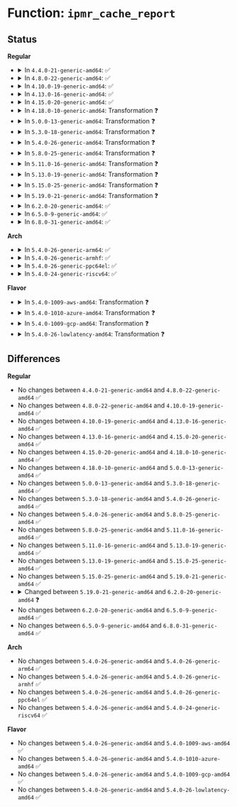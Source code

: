 # Function: <code>ipmr_cache_report</code>

## Status
<b>Regular</b>
<ul>
<li>
<details>
<summary>In <code>4.4.0-21-generic-amd64</code>: ✅</summary>

```c
int ipmr_cache_report(struct mr_table * mrt, struct sk_buff * pkt, vifi_t vifi, int assert)
```

```json
{
  "name": "ipmr_cache_report",
  "collision_type": "Unique Static",
  "inline_type": "No",
  "funcs": [
    {
      "addr": 18446744071586869968,
      "name": "ipmr_cache_report",
      "external": false,
      "loc": "net/ipv4/ipmr.c:943",
      "file": "net/ipv4/ipmr.c",
      "inline": "seen, unknown",
      "caller_inline": [],
      "caller_func": [
        "net/ipv4/ipmr.c:reg_vif_xmit",
        "net/ipv4/ipmr.c:ipmr_cache_unresolved",
        "net/ipv4/ipmr.c:ip_mr_forward"
      ]
    }
  ],
  "symbols": [
    {
      "addr": 18446744071586869968,
      "name": "ipmr_cache_report",
      "section": ".text",
      "bind": "STB_LOCAL",
      "size": 771
    }
  ]
}
```
</details>
</li>
<li>
<details>
<summary>In <code>4.8.0-22-generic-amd64</code>: ✅</summary>

```c
int ipmr_cache_report(struct mr_table * mrt, struct sk_buff * pkt, vifi_t vifi, int assert)
```

```json
{
  "name": "ipmr_cache_report",
  "collision_type": "Unique Static",
  "inline_type": "No",
  "funcs": [
    {
      "addr": 18446744071587319744,
      "name": "ipmr_cache_report",
      "external": false,
      "loc": "net/ipv4/ipmr.c:949",
      "file": "net/ipv4/ipmr.c",
      "inline": "seen, unknown",
      "caller_inline": [],
      "caller_func": [
        "net/ipv4/ipmr.c:ip_mr_forward",
        "net/ipv4/ipmr.c:ipmr_cache_unresolved",
        "net/ipv4/ipmr.c:reg_vif_xmit"
      ]
    }
  ],
  "symbols": [
    {
      "addr": 18446744071587319744,
      "name": "ipmr_cache_report",
      "section": ".text",
      "bind": "STB_LOCAL",
      "size": 748
    }
  ]
}
```
</details>
</li>
<li>
<details>
<summary>In <code>4.10.0-19-generic-amd64</code>: ✅</summary>

```c
int ipmr_cache_report(struct mr_table * mrt, struct sk_buff * pkt, vifi_t vifi, int assert)
```

```json
{
  "name": "ipmr_cache_report",
  "collision_type": "Unique Static",
  "inline_type": "No",
  "funcs": [
    {
      "addr": 18446744071587522432,
      "name": "ipmr_cache_report",
      "external": false,
      "loc": "net/ipv4/ipmr.c:954",
      "file": "net/ipv4/ipmr.c",
      "inline": "seen, unknown",
      "caller_inline": [],
      "caller_func": [
        "net/ipv4/ipmr.c:ip_mr_forward",
        "net/ipv4/ipmr.c:ipmr_cache_unresolved",
        "net/ipv4/ipmr.c:reg_vif_xmit"
      ]
    }
  ],
  "symbols": [
    {
      "addr": 18446744071587522432,
      "name": "ipmr_cache_report",
      "section": ".text",
      "bind": "STB_LOCAL",
      "size": 748
    }
  ]
}
```
</details>
</li>
<li>
<details>
<summary>In <code>4.13.0-16-generic-amd64</code>: ✅</summary>

```c
int ipmr_cache_report(struct mr_table * mrt, struct sk_buff * pkt, vifi_t vifi, int assert)
```

```json
{
  "name": "ipmr_cache_report",
  "collision_type": "Unique Static",
  "inline_type": "No",
  "funcs": [
    {
      "addr": 18446744071587665056,
      "name": "ipmr_cache_report",
      "external": false,
      "loc": "net/ipv4/ipmr.c:1003",
      "file": "net/ipv4/ipmr.c",
      "inline": "seen, unknown",
      "caller_inline": [],
      "caller_func": [
        "net/ipv4/ipmr.c:ip_mr_forward",
        "net/ipv4/ipmr.c:ipmr_cache_unresolved",
        "net/ipv4/ipmr.c:reg_vif_xmit"
      ]
    }
  ],
  "symbols": [
    {
      "addr": 18446744071587665056,
      "name": "ipmr_cache_report",
      "section": ".text",
      "bind": "STB_LOCAL",
      "size": 1287
    }
  ]
}
```
</details>
</li>
<li>
<details>
<summary>In <code>4.15.0-20-generic-amd64</code>: ✅</summary>

```c
int ipmr_cache_report(struct mr_table * mrt, struct sk_buff * pkt, vifi_t vifi, int assert)
```

```json
{
  "name": "ipmr_cache_report",
  "collision_type": "Unique Static",
  "inline_type": "No",
  "funcs": [
    {
      "addr": 18446744071588190960,
      "name": "ipmr_cache_report",
      "external": false,
      "loc": "net/ipv4/ipmr.c:1129",
      "file": "net/ipv4/ipmr.c",
      "inline": "seen, unknown",
      "caller_inline": [],
      "caller_func": [
        "net/ipv4/ipmr.c:ip_mr_forward",
        "net/ipv4/ipmr.c:ipmr_cache_unresolved",
        "net/ipv4/ipmr.c:reg_vif_xmit"
      ]
    }
  ],
  "symbols": [
    {
      "addr": 18446744071588190960,
      "name": "ipmr_cache_report",
      "section": ".text",
      "bind": "STB_LOCAL",
      "size": 1352
    }
  ]
}
```
</details>
</li>
<li>
<details>
<summary>In <code>4.18.0-10-generic-amd64</code>: Transformation ❓</summary>

```c
int ipmr_cache_report(struct mr_table * mrt, struct sk_buff * pkt, vifi_t vifi, int assert)
```

```json
{
  "name": "ipmr_cache_report",
  "collision_type": "Unique Static",
  "inline_type": "No",
  "funcs": [
    {
      "addr": 0,
      "name": "ipmr_cache_report",
      "external": false,
      "loc": "net/ipv4/ipmr.c:1044",
      "file": "net/ipv4/ipmr.c",
      "inline": "seen, unknown",
      "caller_inline": [],
      "caller_func": [
        "net/ipv4/ipmr.c:ip_mr_forward",
        "net/ipv4/ipmr.c:ipmr_cache_unresolved",
        "net/ipv4/ipmr.c:reg_vif_xmit"
      ]
    }
  ],
  "symbols": [
    {
      "addr": 18446744071588544928,
      "name": "ipmr_cache_report",
      "section": ".text",
      "bind": "STB_LOCAL",
      "size": 1333
    },
    {
      "addr": 18446744071588561017,
      "name": "ipmr_cache_report.cold.68",
      "section": ".text",
      "bind": "STB_LOCAL",
      "size": 17
    }
  ]
}
```
</details>
</li>
<li>
<details>
<summary>In <code>5.0.0-13-generic-amd64</code>: Transformation ❓</summary>

```c
int ipmr_cache_report(struct mr_table * mrt, struct sk_buff * pkt, vifi_t vifi, int assert)
```

```json
{
  "name": "ipmr_cache_report",
  "collision_type": "Unique Static",
  "inline_type": "No",
  "funcs": [
    {
      "addr": 0,
      "name": "ipmr_cache_report",
      "external": false,
      "loc": "net/ipv4/ipmr.c:1047",
      "file": "net/ipv4/ipmr.c",
      "inline": "seen, unknown",
      "caller_inline": [],
      "caller_func": [
        "net/ipv4/ipmr.c:ip_mr_forward",
        "net/ipv4/ipmr.c:ip_mr_forward",
        "net/ipv4/ipmr.c:ipmr_queue_xmit",
        "net/ipv4/ipmr.c:ipmr_cache_unresolved",
        "net/ipv4/ipmr.c:reg_vif_xmit"
      ]
    }
  ],
  "symbols": [
    {
      "addr": 18446744071588741152,
      "name": "ipmr_cache_report",
      "section": ".text",
      "bind": "STB_LOCAL",
      "size": 1343
    },
    {
      "addr": 18446744071588757961,
      "name": "ipmr_cache_report.cold.69",
      "section": ".text",
      "bind": "STB_LOCAL",
      "size": 17
    }
  ]
}
```
</details>
</li>
<li>
<details>
<summary>In <code>5.3.0-18-generic-amd64</code>: Transformation ❓</summary>

```c
int ipmr_cache_report(struct mr_table * mrt, struct sk_buff * pkt, vifi_t vifi, int assert)
```

```json
{
  "name": "ipmr_cache_report",
  "collision_type": "Unique Static",
  "inline_type": "No",
  "funcs": [
    {
      "addr": 0,
      "name": "ipmr_cache_report",
      "external": false,
      "loc": "net/ipv4/ipmr.c:1039",
      "file": "net/ipv4/ipmr.c",
      "inline": "seen, unknown",
      "caller_inline": [],
      "caller_func": [
        "net/ipv4/ipmr.c:ip_mr_forward",
        "net/ipv4/ipmr.c:ip_mr_forward",
        "net/ipv4/ipmr.c:ipmr_queue_xmit",
        "net/ipv4/ipmr.c:ipmr_cache_unresolved",
        "net/ipv4/ipmr.c:reg_vif_xmit"
      ]
    }
  ],
  "symbols": [
    {
      "addr": 18446744071589173472,
      "name": "ipmr_cache_report",
      "section": ".text",
      "bind": "STB_LOCAL",
      "size": 1291
    },
    {
      "addr": 18446744071589190776,
      "name": "ipmr_cache_report.cold",
      "section": ".text",
      "bind": "STB_LOCAL",
      "size": 78
    }
  ]
}
```
</details>
</li>
<li>
<details>
<summary>In <code>5.4.0-26-generic-amd64</code>: Transformation ❓</summary>

```c
int ipmr_cache_report(struct mr_table * mrt, struct sk_buff * pkt, vifi_t vifi, int assert)
```

```json
{
  "name": "ipmr_cache_report",
  "collision_type": "Unique Static",
  "inline_type": "No",
  "funcs": [
    {
      "addr": 0,
      "name": "ipmr_cache_report",
      "external": false,
      "loc": "net/ipv4/ipmr.c:1039",
      "file": "net/ipv4/ipmr.c",
      "inline": "seen, unknown",
      "caller_inline": [],
      "caller_func": [
        "net/ipv4/ipmr.c:ip_mr_forward",
        "net/ipv4/ipmr.c:ip_mr_forward",
        "net/ipv4/ipmr.c:ipmr_queue_xmit",
        "net/ipv4/ipmr.c:ipmr_cache_unresolved",
        "net/ipv4/ipmr.c:reg_vif_xmit"
      ]
    }
  ],
  "symbols": [
    {
      "addr": 18446744071589398336,
      "name": "ipmr_cache_report",
      "section": ".text",
      "bind": "STB_LOCAL",
      "size": 1297
    },
    {
      "addr": 18446744071589416373,
      "name": "ipmr_cache_report.cold",
      "section": ".text",
      "bind": "STB_LOCAL",
      "size": 17
    }
  ]
}
```
</details>
</li>
<li>
<details>
<summary>In <code>5.8.0-25-generic-amd64</code>: Transformation ❓</summary>

```c
int ipmr_cache_report(struct mr_table * mrt, struct sk_buff * pkt, vifi_t vifi, int assert)
```

```json
{
  "name": "ipmr_cache_report",
  "collision_type": "Unique Static",
  "inline_type": "No",
  "funcs": [
    {
      "addr": 0,
      "name": "ipmr_cache_report",
      "external": false,
      "loc": "net/ipv4/ipmr.c:1007",
      "file": "net/ipv4/ipmr.c",
      "inline": "seen, unknown",
      "caller_inline": [],
      "caller_func": [
        "net/ipv4/ipmr.c:ip_mr_forward",
        "net/ipv4/ipmr.c:ip_mr_forward",
        "net/ipv4/ipmr.c:ipmr_queue_xmit",
        "net/ipv4/ipmr.c:ipmr_cache_unresolved",
        "net/ipv4/ipmr.c:reg_vif_xmit"
      ]
    }
  ],
  "symbols": [
    {
      "addr": 18446744071590388096,
      "name": "ipmr_cache_report",
      "section": ".text",
      "bind": "STB_LOCAL",
      "size": 797
    },
    {
      "addr": 18446744071590403383,
      "name": "ipmr_cache_report.cold",
      "section": ".text",
      "bind": "STB_LOCAL",
      "size": 17
    }
  ]
}
```
</details>
</li>
<li>
<details>
<summary>In <code>5.11.0-16-generic-amd64</code>: Transformation ❓</summary>

```c
int ipmr_cache_report(struct mr_table * mrt, struct sk_buff * pkt, vifi_t vifi, int assert)
```

```json
{
  "name": "ipmr_cache_report",
  "collision_type": "Unique Static",
  "inline_type": "No",
  "funcs": [
    {
      "addr": 0,
      "name": "ipmr_cache_report",
      "external": false,
      "loc": "net/ipv4/ipmr.c:1010",
      "file": "net/ipv4/ipmr.c",
      "inline": "seen, unknown",
      "caller_inline": [],
      "caller_func": [
        "net/ipv4/ipmr.c:ip_mr_forward",
        "net/ipv4/ipmr.c:ip_mr_forward",
        "net/ipv4/ipmr.c:ipmr_queue_xmit",
        "net/ipv4/ipmr.c:ipmr_cache_unresolved",
        "net/ipv4/ipmr.c:reg_vif_xmit"
      ]
    }
  ],
  "symbols": [
    {
      "addr": 18446744071590446368,
      "name": "ipmr_cache_report",
      "section": ".text",
      "bind": "STB_LOCAL",
      "size": 828
    },
    {
      "addr": 18446744071591635509,
      "name": "ipmr_cache_report.cold",
      "section": ".text",
      "bind": "STB_LOCAL",
      "size": 17
    }
  ]
}
```
</details>
</li>
<li>
<details>
<summary>In <code>5.13.0-19-generic-amd64</code>: Transformation ❓</summary>

```c
int ipmr_cache_report(struct mr_table * mrt, struct sk_buff * pkt, vifi_t vifi, int assert)
```

```json
{
  "name": "ipmr_cache_report",
  "collision_type": "Unique Static",
  "inline_type": "No",
  "funcs": [
    {
      "addr": 0,
      "name": "ipmr_cache_report",
      "external": false,
      "loc": "net/ipv4/ipmr.c:1010",
      "file": "net/ipv4/ipmr.c",
      "inline": "seen, unknown",
      "caller_inline": [],
      "caller_func": [
        "net/ipv4/ipmr.c:ip_mr_forward",
        "net/ipv4/ipmr.c:ip_mr_forward",
        "net/ipv4/ipmr.c:ipmr_queue_xmit",
        "net/ipv4/ipmr.c:ipmr_cache_unresolved",
        "net/ipv4/ipmr.c:reg_vif_xmit"
      ]
    }
  ],
  "symbols": [
    {
      "addr": 18446744071590371632,
      "name": "ipmr_cache_report",
      "section": ".text",
      "bind": "STB_LOCAL",
      "size": 830
    },
    {
      "addr": 18446744071591578926,
      "name": "ipmr_cache_report.cold",
      "section": ".text",
      "bind": "STB_LOCAL",
      "size": 17
    }
  ]
}
```
</details>
</li>
<li>
<details>
<summary>In <code>5.15.0-25-generic-amd64</code>: Transformation ❓</summary>

```c
int ipmr_cache_report(struct mr_table * mrt, struct sk_buff * pkt, vifi_t vifi, int assert)
```

```json
{
  "name": "ipmr_cache_report",
  "collision_type": "Unique Static",
  "inline_type": "No",
  "funcs": [
    {
      "addr": 0,
      "name": "ipmr_cache_report",
      "external": false,
      "loc": "net/ipv4/ipmr.c:1012",
      "file": "net/ipv4/ipmr.c",
      "inline": "seen, unknown",
      "caller_inline": [],
      "caller_func": [
        "net/ipv4/ipmr.c:ip_mr_forward",
        "net/ipv4/ipmr.c:ip_mr_forward",
        "net/ipv4/ipmr.c:ipmr_queue_xmit",
        "net/ipv4/ipmr.c:ipmr_cache_unresolved",
        "net/ipv4/ipmr.c:reg_vif_xmit"
      ]
    }
  ],
  "symbols": [
    {
      "addr": 18446744071591162816,
      "name": "ipmr_cache_report",
      "section": ".text",
      "bind": "STB_LOCAL",
      "size": 872
    },
    {
      "addr": 18446744071592733221,
      "name": "ipmr_cache_report.cold",
      "section": ".text",
      "bind": "STB_LOCAL",
      "size": 17
    }
  ]
}
```
</details>
</li>
<li>
<details>
<summary>In <code>5.19.0-21-generic-amd64</code>: Transformation ❓</summary>

```c
int ipmr_cache_report(struct mr_table * mrt, struct sk_buff * pkt, vifi_t vifi, int assert)
```

```json
{
  "name": "ipmr_cache_report",
  "collision_type": "Unique Static",
  "inline_type": "No",
  "funcs": [
    {
      "addr": 0,
      "name": "ipmr_cache_report",
      "external": false,
      "loc": "net/ipv4/ipmr.c:1006",
      "file": "net/ipv4/ipmr.c",
      "inline": "seen, unknown",
      "caller_inline": [],
      "caller_func": [
        "net/ipv4/ipmr.c:ip_mr_forward",
        "net/ipv4/ipmr.c:ip_mr_forward",
        "net/ipv4/ipmr.c:ipmr_queue_xmit",
        "net/ipv4/ipmr.c:ipmr_cache_unresolved",
        "net/ipv4/ipmr.c:reg_vif_xmit"
      ]
    }
  ],
  "symbols": [
    {
      "addr": 18446744071592821072,
      "name": "ipmr_cache_report",
      "section": ".text",
      "bind": "STB_LOCAL",
      "size": 889
    },
    {
      "addr": 18446744071594619728,
      "name": "ipmr_cache_report.cold",
      "section": ".text",
      "bind": "STB_LOCAL",
      "size": 17
    }
  ]
}
```
</details>
</li>
<li>
<details>
<summary>In <code>6.2.0-20-generic-amd64</code>: ✅</summary>

```c
int ipmr_cache_report(const struct mr_table * mrt, struct sk_buff * pkt, vifi_t vifi, int assert)
```

```json
{
  "name": "ipmr_cache_report",
  "collision_type": "Unique Static",
  "inline_type": "No",
  "funcs": [
    {
      "addr": 18446744071594697520,
      "name": "ipmr_cache_report",
      "external": false,
      "loc": "net/ipv4/ipmr.c:1018",
      "file": "net/ipv4/ipmr.c",
      "inline": "seen, unknown",
      "caller_inline": [],
      "caller_func": [
        "net/ipv4/ipmr.c:ip_mr_forward",
        "net/ipv4/ipmr.c:ip_mr_forward",
        "net/ipv4/ipmr.c:ipmr_queue_xmit",
        "net/ipv4/ipmr.c:ipmr_cache_unresolved",
        "net/ipv4/ipmr.c:reg_vif_xmit"
      ]
    }
  ],
  "symbols": [
    {
      "addr": 18446744071594697520,
      "name": "ipmr_cache_report",
      "section": ".text",
      "bind": "STB_LOCAL",
      "size": 882
    }
  ]
}
```
</details>
</li>
<li>
<details>
<summary>In <code>6.5.0-9-generic-amd64</code>: ✅</summary>

```c
int ipmr_cache_report(const struct mr_table * mrt, struct sk_buff * pkt, vifi_t vifi, int assert)
```

```json
{
  "name": "ipmr_cache_report",
  "collision_type": "Unique Static",
  "inline_type": "No",
  "funcs": [
    {
      "addr": 18446744071595089440,
      "name": "ipmr_cache_report",
      "external": false,
      "loc": "net/ipv4/ipmr.c:1018",
      "file": "net/ipv4/ipmr.c",
      "inline": "seen, unknown",
      "caller_inline": [],
      "caller_func": [
        "net/ipv4/ipmr.c:ip_mr_forward",
        "net/ipv4/ipmr.c:ip_mr_forward",
        "net/ipv4/ipmr.c:ipmr_queue_xmit",
        "net/ipv4/ipmr.c:ipmr_cache_unresolved",
        "net/ipv4/ipmr.c:reg_vif_xmit"
      ]
    }
  ],
  "symbols": [
    {
      "addr": 18446744071595089440,
      "name": "ipmr_cache_report",
      "section": ".text",
      "bind": "STB_LOCAL",
      "size": 897
    }
  ]
}
```
</details>
</li>
<li>
<details>
<summary>In <code>6.8.0-31-generic-amd64</code>: ✅</summary>

```c
int ipmr_cache_report(const struct mr_table * mrt, struct sk_buff * pkt, vifi_t vifi, int assert)
```

```json
{
  "name": "ipmr_cache_report",
  "collision_type": "Unique Static",
  "inline_type": "No",
  "funcs": [
    {
      "addr": 18446744071595902560,
      "name": "ipmr_cache_report",
      "external": false,
      "loc": "net/ipv4/ipmr.c:1018",
      "file": "net/ipv4/ipmr.c",
      "inline": "seen, unknown",
      "caller_inline": [],
      "caller_func": [
        "net/ipv4/ipmr.c:ip_mr_forward",
        "net/ipv4/ipmr.c:ip_mr_forward",
        "net/ipv4/ipmr.c:ipmr_queue_xmit",
        "net/ipv4/ipmr.c:ipmr_cache_unresolved",
        "net/ipv4/ipmr.c:reg_vif_xmit"
      ]
    }
  ],
  "symbols": [
    {
      "addr": 18446744071595902560,
      "name": "ipmr_cache_report",
      "section": ".text",
      "bind": "STB_LOCAL",
      "size": 851
    }
  ]
}
```
</details>
</li>
</ul>
<b>Arch</b>
<ul>
<li>
<details>
<summary>In <code>5.4.0-26-generic-arm64</code>: ✅</summary>

```c
int ipmr_cache_report(struct mr_table * mrt, struct sk_buff * pkt, vifi_t vifi, int assert)
```

```json
{
  "name": "ipmr_cache_report",
  "collision_type": "Unique Static",
  "inline_type": "No",
  "funcs": [
    {
      "addr": 18446603336503047104,
      "name": "ipmr_cache_report",
      "external": false,
      "loc": "net/ipv4/ipmr.c:1039",
      "file": "net/ipv4/ipmr.c",
      "inline": "seen, unknown",
      "caller_inline": [],
      "caller_func": [
        "net/ipv4/ipmr.c:ip_mr_forward",
        "net/ipv4/ipmr.c:ip_mr_forward",
        "net/ipv4/ipmr.c:ipmr_queue_xmit",
        "net/ipv4/ipmr.c:ipmr_cache_unresolved",
        "net/ipv4/ipmr.c:reg_vif_xmit"
      ]
    }
  ],
  "symbols": [
    {
      "addr": 18446603336503047104,
      "name": "ipmr_cache_report",
      "section": ".text",
      "bind": "STB_LOCAL",
      "size": 1120
    }
  ]
}
```
</details>
</li>
<li>
<details>
<summary>In <code>5.4.0-26-generic-armhf</code>: ✅</summary>

```c
int ipmr_cache_report(struct mr_table * mrt, struct sk_buff * pkt, vifi_t vifi, int assert)
```

```json
{
  "name": "ipmr_cache_report",
  "collision_type": "Unique Static",
  "inline_type": "No",
  "funcs": [
    {
      "addr": 3235731632,
      "name": "ipmr_cache_report",
      "external": false,
      "loc": "net/ipv4/ipmr.c:1039",
      "file": "net/ipv4/ipmr.c",
      "inline": "seen, unknown",
      "caller_inline": [],
      "caller_func": [
        "net/ipv4/ipmr.c:ip_mr_forward",
        "net/ipv4/ipmr.c:ip_mr_forward",
        "net/ipv4/ipmr.c:ipmr_queue_xmit",
        "net/ipv4/ipmr.c:ipmr_cache_unresolved",
        "net/ipv4/ipmr.c:reg_vif_xmit"
      ]
    }
  ],
  "symbols": [
    {
      "addr": 3235731632,
      "name": "ipmr_cache_report",
      "section": ".text",
      "bind": "STB_LOCAL",
      "size": 1200
    }
  ]
}
```
</details>
</li>
<li>
<details>
<summary>In <code>5.4.0-26-generic-ppc64el</code>: ✅</summary>

```c
int ipmr_cache_report(struct mr_table * mrt, struct sk_buff * pkt, vifi_t vifi, int assert)
```

```json
{
  "name": "ipmr_cache_report",
  "collision_type": "Unique Static",
  "inline_type": "No",
  "funcs": [
    {
      "addr": 13835058055296745504,
      "name": "ipmr_cache_report",
      "external": false,
      "loc": "net/ipv4/ipmr.c:1039",
      "file": "net/ipv4/ipmr.c",
      "inline": "seen, unknown",
      "caller_inline": [],
      "caller_func": [
        "net/ipv4/ipmr.c:ip_mr_forward",
        "net/ipv4/ipmr.c:ip_mr_forward",
        "net/ipv4/ipmr.c:ipmr_queue_xmit",
        "net/ipv4/ipmr.c:ipmr_cache_unresolved",
        "net/ipv4/ipmr.c:reg_vif_xmit"
      ]
    }
  ],
  "symbols": [
    {
      "addr": 13835058055296745504,
      "name": "ipmr_cache_report",
      "section": ".text",
      "bind": "STB_LOCAL",
      "size": 1380
    }
  ]
}
```
</details>
</li>
<li>
<details>
<summary>In <code>5.4.0-24-generic-riscv64</code>: ✅</summary>

```c
int ipmr_cache_report(struct mr_table * mrt, struct sk_buff * pkt, vifi_t vifi, int assert)
```

```json
{
  "name": "ipmr_cache_report",
  "collision_type": "Unique Static",
  "inline_type": "No",
  "funcs": [
    {
      "addr": 18446743936279111434,
      "name": "ipmr_cache_report",
      "external": false,
      "loc": "net/ipv4/ipmr.c:1039",
      "file": "net/ipv4/ipmr.c",
      "inline": "seen, unknown",
      "caller_inline": [],
      "caller_func": [
        "net/ipv4/ipmr.c:ip_mr_forward",
        "net/ipv4/ipmr.c:ip_mr_forward",
        "net/ipv4/ipmr.c:ipmr_queue_xmit",
        "net/ipv4/ipmr.c:ipmr_cache_unresolved",
        "net/ipv4/ipmr.c:reg_vif_xmit"
      ]
    }
  ],
  "symbols": [
    {
      "addr": 18446743936279111434,
      "name": "ipmr_cache_report",
      "section": ".text",
      "bind": "STB_LOCAL",
      "size": 948
    }
  ]
}
```
</details>
</li>
</ul>
<b>Flavor</b>
<ul>
<li>
<details>
<summary>In <code>5.4.0-1009-aws-amd64</code>: Transformation ❓</summary>

```c
int ipmr_cache_report(struct mr_table * mrt, struct sk_buff * pkt, vifi_t vifi, int assert)
```

```json
{
  "name": "ipmr_cache_report",
  "collision_type": "Unique Static",
  "inline_type": "No",
  "funcs": [
    {
      "addr": 0,
      "name": "ipmr_cache_report",
      "external": false,
      "loc": "net/ipv4/ipmr.c:1039",
      "file": "net/ipv4/ipmr.c",
      "inline": "seen, unknown",
      "caller_inline": [],
      "caller_func": [
        "net/ipv4/ipmr.c:ip_mr_forward",
        "net/ipv4/ipmr.c:ip_mr_forward",
        "net/ipv4/ipmr.c:ipmr_queue_xmit",
        "net/ipv4/ipmr.c:ipmr_cache_unresolved",
        "net/ipv4/ipmr.c:reg_vif_xmit"
      ]
    }
  ],
  "symbols": [
    {
      "addr": 18446744071589003600,
      "name": "ipmr_cache_report",
      "section": ".text",
      "bind": "STB_LOCAL",
      "size": 1297
    },
    {
      "addr": 18446744071589020744,
      "name": "ipmr_cache_report.cold",
      "section": ".text",
      "bind": "STB_LOCAL",
      "size": 17
    }
  ]
}
```
</details>
</li>
<li>
<details>
<summary>In <code>5.4.0-1010-azure-amd64</code>: Transformation ❓</summary>

```c
int ipmr_cache_report(struct mr_table * mrt, struct sk_buff * pkt, vifi_t vifi, int assert)
```

```json
{
  "name": "ipmr_cache_report",
  "collision_type": "Unique Static",
  "inline_type": "No",
  "funcs": [
    {
      "addr": 0,
      "name": "ipmr_cache_report",
      "external": false,
      "loc": "net/ipv4/ipmr.c:1039",
      "file": "net/ipv4/ipmr.c",
      "inline": "seen, unknown",
      "caller_inline": [],
      "caller_func": [
        "net/ipv4/ipmr.c:ip_mr_forward",
        "net/ipv4/ipmr.c:ip_mr_forward",
        "net/ipv4/ipmr.c:ipmr_queue_xmit",
        "net/ipv4/ipmr.c:ipmr_cache_unresolved",
        "net/ipv4/ipmr.c:reg_vif_xmit"
      ]
    }
  ],
  "symbols": [
    {
      "addr": 18446744071588726656,
      "name": "ipmr_cache_report",
      "section": ".text",
      "bind": "STB_LOCAL",
      "size": 1297
    },
    {
      "addr": 18446744071588743800,
      "name": "ipmr_cache_report.cold",
      "section": ".text",
      "bind": "STB_LOCAL",
      "size": 17
    }
  ]
}
```
</details>
</li>
<li>
<details>
<summary>In <code>5.4.0-1009-gcp-amd64</code>: Transformation ❓</summary>

```c
int ipmr_cache_report(struct mr_table * mrt, struct sk_buff * pkt, vifi_t vifi, int assert)
```

```json
{
  "name": "ipmr_cache_report",
  "collision_type": "Unique Static",
  "inline_type": "No",
  "funcs": [
    {
      "addr": 0,
      "name": "ipmr_cache_report",
      "external": false,
      "loc": "net/ipv4/ipmr.c:1039",
      "file": "net/ipv4/ipmr.c",
      "inline": "seen, unknown",
      "caller_inline": [],
      "caller_func": [
        "net/ipv4/ipmr.c:ip_mr_forward",
        "net/ipv4/ipmr.c:ip_mr_forward",
        "net/ipv4/ipmr.c:ipmr_queue_xmit",
        "net/ipv4/ipmr.c:ipmr_cache_unresolved",
        "net/ipv4/ipmr.c:reg_vif_xmit"
      ]
    }
  ],
  "symbols": [
    {
      "addr": 18446744071589439984,
      "name": "ipmr_cache_report",
      "section": ".text",
      "bind": "STB_LOCAL",
      "size": 1297
    },
    {
      "addr": 18446744071589457128,
      "name": "ipmr_cache_report.cold",
      "section": ".text",
      "bind": "STB_LOCAL",
      "size": 17
    }
  ]
}
```
</details>
</li>
<li>
<details>
<summary>In <code>5.4.0-26-lowlatency-amd64</code>: Transformation ❓</summary>

```c
int ipmr_cache_report(struct mr_table * mrt, struct sk_buff * pkt, vifi_t vifi, int assert)
```

```json
{
  "name": "ipmr_cache_report",
  "collision_type": "Unique Static",
  "inline_type": "No",
  "funcs": [
    {
      "addr": 0,
      "name": "ipmr_cache_report",
      "external": false,
      "loc": "net/ipv4/ipmr.c:1039",
      "file": "net/ipv4/ipmr.c",
      "inline": "seen, unknown",
      "caller_inline": [],
      "caller_func": [
        "net/ipv4/ipmr.c:ip_mr_forward",
        "net/ipv4/ipmr.c:ip_mr_forward",
        "net/ipv4/ipmr.c:ipmr_queue_xmit",
        "net/ipv4/ipmr.c:ipmr_cache_unresolved",
        "net/ipv4/ipmr.c:reg_vif_xmit"
      ]
    }
  ],
  "symbols": [
    {
      "addr": 18446744071589484624,
      "name": "ipmr_cache_report",
      "section": ".text",
      "bind": "STB_LOCAL",
      "size": 1313
    },
    {
      "addr": 18446744071589503402,
      "name": "ipmr_cache_report.cold",
      "section": ".text",
      "bind": "STB_LOCAL",
      "size": 17
    }
  ]
}
```
</details>
</li>
</ul>

## Differences
<b>Regular</b>
<ul>
<li>
No changes between <code>4.4.0-21-generic-amd64</code> and <code>4.8.0-22-generic-amd64</code> ✅
</li>
<li>
No changes between <code>4.8.0-22-generic-amd64</code> and <code>4.10.0-19-generic-amd64</code> ✅
</li>
<li>
No changes between <code>4.10.0-19-generic-amd64</code> and <code>4.13.0-16-generic-amd64</code> ✅
</li>
<li>
No changes between <code>4.13.0-16-generic-amd64</code> and <code>4.15.0-20-generic-amd64</code> ✅
</li>
<li>
No changes between <code>4.15.0-20-generic-amd64</code> and <code>4.18.0-10-generic-amd64</code> ✅
</li>
<li>
No changes between <code>4.18.0-10-generic-amd64</code> and <code>5.0.0-13-generic-amd64</code> ✅
</li>
<li>
No changes between <code>5.0.0-13-generic-amd64</code> and <code>5.3.0-18-generic-amd64</code> ✅
</li>
<li>
No changes between <code>5.3.0-18-generic-amd64</code> and <code>5.4.0-26-generic-amd64</code> ✅
</li>
<li>
No changes between <code>5.4.0-26-generic-amd64</code> and <code>5.8.0-25-generic-amd64</code> ✅
</li>
<li>
No changes between <code>5.8.0-25-generic-amd64</code> and <code>5.11.0-16-generic-amd64</code> ✅
</li>
<li>
No changes between <code>5.11.0-16-generic-amd64</code> and <code>5.13.0-19-generic-amd64</code> ✅
</li>
<li>
No changes between <code>5.13.0-19-generic-amd64</code> and <code>5.15.0-25-generic-amd64</code> ✅
</li>
<li>
No changes between <code>5.15.0-25-generic-amd64</code> and <code>5.19.0-21-generic-amd64</code> ✅
</li>
<li>
<details>
<summary>Changed between <code>5.19.0-21-generic-amd64</code> and <code>6.2.0-20-generic-amd64</code> ❓</summary>
<ul>
<li>
<b>Param type changed. </b>
<code>struct mr_table * mrt</code> ➡️ <code>const struct mr_table * mrt</code>
</li>
</ul>
</details>
</li>
<li>
No changes between <code>6.2.0-20-generic-amd64</code> and <code>6.5.0-9-generic-amd64</code> ✅
</li>
<li>
No changes between <code>6.5.0-9-generic-amd64</code> and <code>6.8.0-31-generic-amd64</code> ✅
</li>
</ul>
<b>Arch</b>
<ul>
<li>
No changes between <code>5.4.0-26-generic-amd64</code> and <code>5.4.0-26-generic-arm64</code> ✅
</li>
<li>
No changes between <code>5.4.0-26-generic-amd64</code> and <code>5.4.0-26-generic-armhf</code> ✅
</li>
<li>
No changes between <code>5.4.0-26-generic-amd64</code> and <code>5.4.0-26-generic-ppc64el</code> ✅
</li>
<li>
No changes between <code>5.4.0-26-generic-amd64</code> and <code>5.4.0-24-generic-riscv64</code> ✅
</li>
</ul>
<b>Flavor</b>
<ul>
<li>
No changes between <code>5.4.0-26-generic-amd64</code> and <code>5.4.0-1009-aws-amd64</code> ✅
</li>
<li>
No changes between <code>5.4.0-26-generic-amd64</code> and <code>5.4.0-1010-azure-amd64</code> ✅
</li>
<li>
No changes between <code>5.4.0-26-generic-amd64</code> and <code>5.4.0-1009-gcp-amd64</code> ✅
</li>
<li>
No changes between <code>5.4.0-26-generic-amd64</code> and <code>5.4.0-26-lowlatency-amd64</code> ✅
</li>
</ul>
